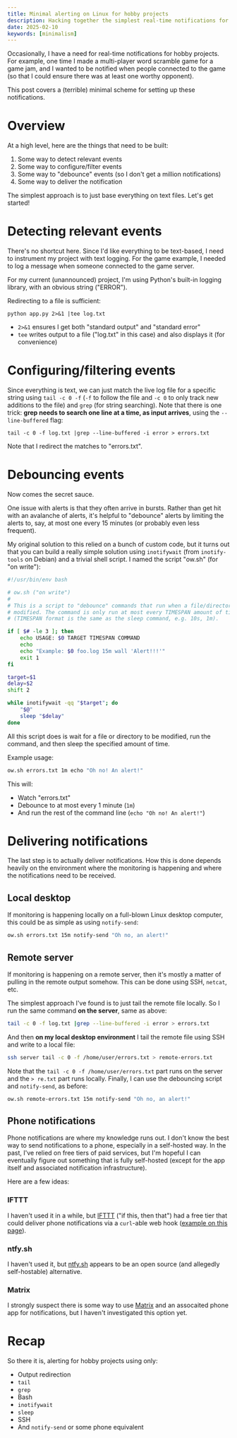 ```yaml
---
title: Minimal alerting on Linux for hobby projects
description: Hacking together the simplest real-time notifications for hobby projects.
date: 2025-02-10
keywords: [minimalism]
---
```

Occasionally, I have a need for real-time notifications for hobby projects. For example, one time I made a multi-player word scramble game for a game jam, and I wanted to be notified when people connected to the game (so that I could ensure there was at least one worthy opponent).

This post covers a (terrible) minimal scheme for setting up these notifications.

# Overview
At a high level, here are the things that need to be built:

1. Some way to detect relevant events
2. Some way to configure/filter events
3. Some way to "debounce" events (so I don't get a million notifications)
4. Some way to deliver the notification

The simplest approach is to just base everything on text files. Let's get started!

# Detecting relevant events
There's no shortcut here. Since I'd like everything to be text-based, I need to instrument my project with text logging. For the game example, I needed to log a message when someone connected to the game server.

For my current (unannounced) project, I'm using Python's built-in logging library, with an obvious string ("ERROR").

Redirecting to a file is sufficient:

```
python app.py 2>&1 |tee log.txt
```

 * `2>&1` ensures I get both "standard output" and "standard error"
 * `tee` writes output to a file ("log.txt" in this case) and also displays it (for convenience)

# Configuring/filtering events
Since everything is text, we can just match the live log file for a specific string using `tail -c 0 -f` (`-f` to follow the file and `-c 0` to only track new additions to the file) and `grep` (for string searching). Note that there is one trick: **grep needs to search one line at a time, as input arrives**, using the `--line-buffered` flag:

```
tail -c 0 -f log.txt |grep --line-buffered -i error > errors.txt
```

Note that I redirect the matches to "errors.txt".

# Debouncing events
Now comes the secret sauce.

One issue with alerts is that they often arrive in bursts. Rather than get hit with an avalanche of alerts, it's helpful to "debounce" alerts by limiting the alerts to, say, at most one every 15 minutes (or probably even less frequent).

My original solution to this relied on a bunch of custom code, but it turns out that you can build a really simple solution using `inotifywait` (from `inotify-tools` on Debian) and a trivial shell script. I named the script "ow.sh" (for "on write"):

```bash
#!/usr/bin/env bash

# ow.sh ("on write")
#
# This is a script to "debounce" commands that run when a file/directory is
# modified. The command is only run at most every TIMESPAN amount of time
# (TIMESPAN format is the same as the sleep command, e.g. 10s, 1m).

if [ $# -le 3 ]; then
	echo USAGE: $0 TARGET TIMESPAN COMMAND
	echo
	echo "Example: $0 foo.log 15m wall 'Alert!!!'"
	exit 1
fi

target=$1
delay=$2
shift 2

while inotifywait -qq "$target"; do
	"$@"
	sleep "$delay"
done
```

All this script does is wait for a file or directory to be modified, run the command, and then sleep the specified amount of time.

Example usage:

```sh
ow.sh errors.txt 1m echo "Oh no! An alert!"
```

This will:

* Watch "errors.txt"
* Debounce to at most every 1 minute (`1m`)
* And run the rest of the command line (`echo "Oh no! An alert!"`)

# Delivering notifications
The last step is to actually deliver notifications. How this is done depends heavily on the environment where the monitoring is happening and where the notifications need to be received.

## Local desktop
If monitoring is happening locally on a full-blown Linux desktop computer, this could be as simple as using `notify-send`:

```sh
ow.sh errors.txt 15m notify-send "Oh no, an alert!"
```

## Remote server
If monitoring is happening on a remote server, then it's mostly a matter of pulling in the remote output somehow. This can be done using SSH, `netcat`, etc.

The simplest approach I've found is to just tail the remote file locally. So I run the same command **on the server**, same as above:

```sh
tail -c 0 -f log.txt |grep --line-buffered -i error > errors.txt
```

And then **on my local desktop environment** I tail the remote file using SSH and write to a local file:

```sh
ssh server tail -c 0 -f /home/user/errors.txt > remote-errors.txt
```

Note that the `tail -c 0 -f /home/user/errors.txt` part runs on the server and the `> re.txt` part runs locally. Finally, I can use the debouncing script and `notify-send`, as before:

```sh
ow.sh remote-errors.txt 15m notify-send "Oh no, an alert!"
```

## Phone notifications
Phone notifications are where my knowledge runs out. I don't know the best way to send notifications to a phone, especially in a self-hosted way. In the past, I've relied on free tiers of paid services, but I'm hopeful I can eventually figure out something that is fully self-hosted (except for the app itself and associated notification infrastructure).

Here are a few ideas:

### IFTTT
I haven't used it in a while, but [IFTTT](https://ifttt.com/) ("if this, then that") had a free tier that could deliver phone notifications via a `curl`-able web hook ([example on this page](https://help.ifttt.com/hc/en-us/articles/115010230347-Webhooks-service-FAQ)).

### ntfy.sh
I haven't used it, but [ntfy.sh](https://ntfy.sh/) appears to be an open source (and allegedly self-hostable) alternative.

### Matrix
I strongly suspect there is some way to use [Matrix](https://matrix.org/) and an assocaited phone app for notifications, but I haven't investigated this option yet.

# Recap
So there it is, alerting for hobby projects using only:

* Output redirection
* `tail`
* `grep`
* Bash
* `inotifywait`
* `sleep`
* SSH
* And `notify-send` or some phone equivalent
